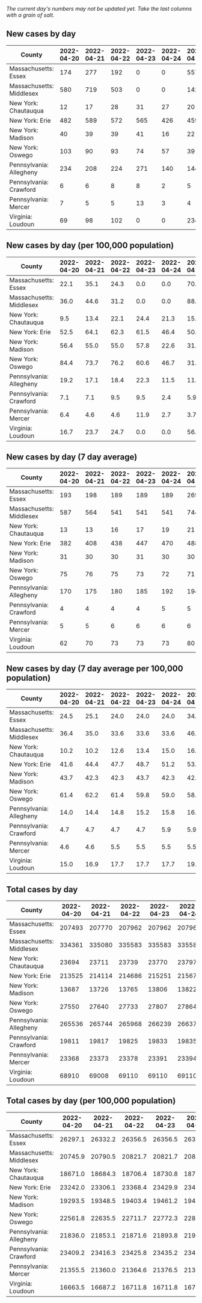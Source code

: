 _The current day's numbers may not be updated yet. Take the last columns with a grain of salt._
## New cases by day

| County | 2022-04-20 | 2022-04-21 | 2022-04-22 | 2022-04-23 | 2022-04-24 | 2022-04-25 | 2022-04-26 |
| --- | --- | --- | --- | --- | --- | --- | --- |
| Massachusetts: Essex | 174 | 277 | 192 | 0 | 0 | 557 |  |
| Massachusetts: Middlesex | 580 | 719 | 503 | 0 | 0 | 1423 |  |
| New York: Chautauqua | 12 | 17 | 28 | 31 | 27 | 20 |  |
| New York: Erie | 482 | 589 | 572 | 565 | 426 | 459 |  |
| New York: Madison | 40 | 39 | 39 | 41 | 16 | 22 |  |
| New York: Oswego | 103 | 90 | 93 | 74 | 57 | 39 |  |
| Pennsylvania: Allegheny | 234 | 208 | 224 | 271 | 140 | 144 |  |
| Pennsylvania: Crawford | 6 | 6 | 8 | 8 | 2 | 5 |  |
| Pennsylvania: Mercer | 7 | 5 | 5 | 13 | 3 | 4 |  |
| Virginia: Loudoun | 69 | 98 | 102 | 0 | 0 | 234 |  |

## New cases by day (per 100,000 population)

| County | 2022-04-20 | 2022-04-21 | 2022-04-22 | 2022-04-23 | 2022-04-24 | 2022-04-25 | 2022-04-26 |
| --- | --- | --- | --- | --- | --- | --- | --- |
| Massachusetts: Essex | 22.1 | 35.1 | 24.3 | 0.0 | 0.0 | 70.6 |  |
| Massachusetts: Middlesex | 36.0 | 44.6 | 31.2 | 0.0 | 0.0 | 88.3 |  |
| New York: Chautauqua | 9.5 | 13.4 | 22.1 | 24.4 | 21.3 | 15.8 |  |
| New York: Erie | 52.5 | 64.1 | 62.3 | 61.5 | 46.4 | 50.0 |  |
| New York: Madison | 56.4 | 55.0 | 55.0 | 57.8 | 22.6 | 31.0 |  |
| New York: Oswego | 84.4 | 73.7 | 76.2 | 60.6 | 46.7 | 31.9 |  |
| Pennsylvania: Allegheny | 19.2 | 17.1 | 18.4 | 22.3 | 11.5 | 11.8 |  |
| Pennsylvania: Crawford | 7.1 | 7.1 | 9.5 | 9.5 | 2.4 | 5.9 |  |
| Pennsylvania: Mercer | 6.4 | 4.6 | 4.6 | 11.9 | 2.7 | 3.7 |  |
| Virginia: Loudoun | 16.7 | 23.7 | 24.7 | 0.0 | 0.0 | 56.6 |  |

## New cases by day (7 day average)

| County | 2022-04-20 | 2022-04-21 | 2022-04-22 | 2022-04-23 | 2022-04-24 | 2022-04-25 | 2022-04-26 |
| --- | --- | --- | --- | --- | --- | --- | --- |
| Massachusetts: Essex | 193 | 198 | 189 | 189 | 189 | 269 |  |
| Massachusetts: Middlesex | 587 | 564 | 541 | 541 | 541 | 744 |  |
| New York: Chautauqua | 13 | 13 | 16 | 17 | 19 | 21 |  |
| New York: Erie | 382 | 408 | 438 | 447 | 470 | 488 |  |
| New York: Madison | 31 | 30 | 30 | 31 | 30 | 30 |  |
| New York: Oswego | 75 | 76 | 75 | 73 | 72 | 71 |  |
| Pennsylvania: Allegheny | 170 | 175 | 180 | 185 | 192 | 194 |  |
| Pennsylvania: Crawford | 4 | 4 | 4 | 4 | 5 | 5 |  |
| Pennsylvania: Mercer | 5 | 5 | 6 | 6 | 6 | 6 |  |
| Virginia: Loudoun | 62 | 70 | 73 | 73 | 73 | 80 |  |

## New cases by day (7 day average per 100,000 population)

| County | 2022-04-20 | 2022-04-21 | 2022-04-22 | 2022-04-23 | 2022-04-24 | 2022-04-25 | 2022-04-26 |
| --- | --- | --- | --- | --- | --- | --- | --- |
| Massachusetts: Essex | 24.5 | 25.1 | 24.0 | 24.0 | 24.0 | 34.1 |  |
| Massachusetts: Middlesex | 36.4 | 35.0 | 33.6 | 33.6 | 33.6 | 46.2 |  |
| New York: Chautauqua | 10.2 | 10.2 | 12.6 | 13.4 | 15.0 | 16.5 |  |
| New York: Erie | 41.6 | 44.4 | 47.7 | 48.7 | 51.2 | 53.1 |  |
| New York: Madison | 43.7 | 42.3 | 42.3 | 43.7 | 42.3 | 42.3 |  |
| New York: Oswego | 61.4 | 62.2 | 61.4 | 59.8 | 59.0 | 58.1 |  |
| Pennsylvania: Allegheny | 14.0 | 14.4 | 14.8 | 15.2 | 15.8 | 16.0 |  |
| Pennsylvania: Crawford | 4.7 | 4.7 | 4.7 | 4.7 | 5.9 | 5.9 |  |
| Pennsylvania: Mercer | 4.6 | 4.6 | 5.5 | 5.5 | 5.5 | 5.5 |  |
| Virginia: Loudoun | 15.0 | 16.9 | 17.7 | 17.7 | 17.7 | 19.3 |  |

## Total cases by day

| County | 2022-04-20 | 2022-04-21 | 2022-04-22 | 2022-04-23 | 2022-04-24 | 2022-04-25 | 2022-04-26 |
| --- | --- | --- | --- | --- | --- | --- | --- |
| Massachusetts: Essex | 207493 | 207770 | 207962 | 207962 | 207962 | 208519 |  |
| Massachusetts: Middlesex | 334361 | 335080 | 335583 | 335583 | 335583 | 337006 |  |
| New York: Chautauqua | 23694 | 23711 | 23739 | 23770 | 23797 | 23817 |  |
| New York: Erie | 213525 | 214114 | 214686 | 215251 | 215677 | 216136 |  |
| New York: Madison | 13687 | 13726 | 13765 | 13806 | 13822 | 13844 |  |
| New York: Oswego | 27550 | 27640 | 27733 | 27807 | 27864 | 27903 |  |
| Pennsylvania: Allegheny | 265536 | 265744 | 265968 | 266239 | 266379 | 266523 |  |
| Pennsylvania: Crawford | 19811 | 19817 | 19825 | 19833 | 19835 | 19840 |  |
| Pennsylvania: Mercer | 23368 | 23373 | 23378 | 23391 | 23394 | 23398 |  |
| Virginia: Loudoun | 68910 | 69008 | 69110 | 69110 | 69110 | 69344 |  |

## Total cases by day (per 100,000 population)

| County | 2022-04-20 | 2022-04-21 | 2022-04-22 | 2022-04-23 | 2022-04-24 | 2022-04-25 | 2022-04-26 |
| --- | --- | --- | --- | --- | --- | --- | --- |
| Massachusetts: Essex | 26297.1 | 26332.2 | 26356.5 | 26356.5 | 26356.5 | 26427.1 |  |
| Massachusetts: Middlesex | 20745.9 | 20790.5 | 20821.7 | 20821.7 | 20821.7 | 20910.0 |  |
| New York: Chautauqua | 18671.0 | 18684.3 | 18706.4 | 18730.8 | 18752.1 | 18767.9 |  |
| New York: Erie | 23242.0 | 23306.1 | 23368.4 | 23429.9 | 23476.3 | 23526.2 |  |
| New York: Madison | 19293.5 | 19348.5 | 19403.4 | 19461.2 | 19483.8 | 19514.8 |  |
| New York: Oswego | 22561.8 | 22635.5 | 22711.7 | 22772.3 | 22819.0 | 22850.9 |  |
| Pennsylvania: Allegheny | 21836.0 | 21853.1 | 21871.6 | 21893.8 | 21905.4 | 21917.2 |  |
| Pennsylvania: Crawford | 23409.2 | 23416.3 | 23425.8 | 23435.2 | 23437.6 | 23443.5 |  |
| Pennsylvania: Mercer | 21355.5 | 21360.0 | 21364.6 | 21376.5 | 21379.2 | 21382.9 |  |
| Virginia: Loudoun | 16663.5 | 16687.2 | 16711.8 | 16711.8 | 16711.8 | 16768.4 |  |
